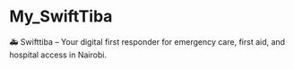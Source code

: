 # My_SwiftTiba
🚑 Swifttiba – Your digital first responder for emergency care, first aid, and hospital access in Nairobi.
